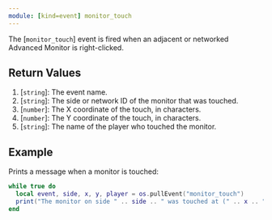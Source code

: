 ```yaml
---
module: [kind=event] monitor_touch
---
```


<!--
SPDX-FileCopyrightText: 2021 The CC: Tweaked Developers

SPDX-License-Identifier: MPL-2.0
-->

The [`monitor_touch`] event is fired when an adjacent or networked Advanced Monitor is right-clicked.

## Return Values
1. [`string`]: The event name.
2. [`string`]: The side or network ID of the monitor that was touched.
3. [`number`]: The X coordinate of the touch, in characters.
4. [`number`]: The Y coordinate of the touch, in characters.
5. [`string`]: The name of the player who touched the monitor.

## Example
Prints a message when a monitor is touched:
```lua
while true do
  local event, side, x, y, player = os.pullEvent("monitor_touch")
  print("The monitor on side " .. side .. " was touched at (" .. x .. ", " .. y .. ") by " .. player)
end
```
